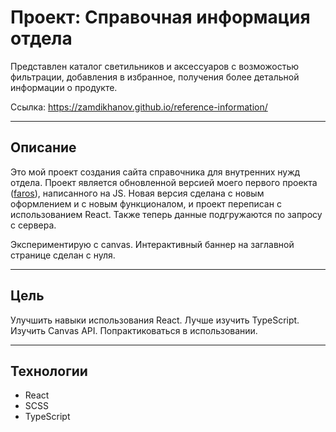 # Проект: Справочная информация отдела

Представлен каталог светильников и аксессуаров с возможостью фильтрации, добавления в избранное, получения более детальной информации о продукте.

Ссылка: https://zamdikhanov.github.io/reference-information/

---

## Описание

Это мой проект создания сайта справочника для внутренних нужд отдела.
Проект является обновленной версией моего первого проекта ([faros](https://zamdikhanov.github.io/Faros/pages/accessory.html)), написанного на JS. Новая версия сделана с новым оформлением и с новым функционалом, и проект переписан с использованием React. Также теперь данные подгружаются по запросу с сервера.

Экспериментирую с canvas. Интерактивный баннер на заглавной странице сделан с нуля.

---

## Цель

Улучшить навыки использования React. Лучше изучить TypeScript.
Изучить Canvas API. Попрактиковаться в использовании.

---

## Технологии

-   React
-   SCSS
-   TypeScript
